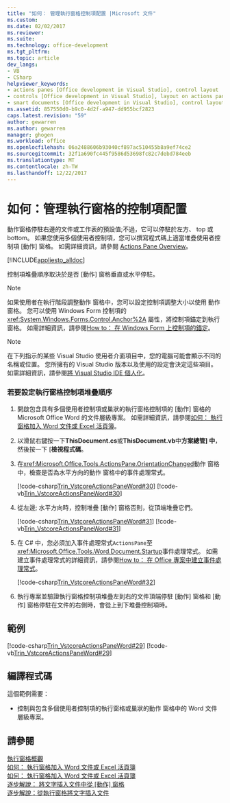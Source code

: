 ```yaml
---
title: "如何： 管理執行窗格控制項配置 |Microsoft 文件"
ms.custom: 
ms.date: 02/02/2017
ms.reviewer: 
ms.suite: 
ms.technology: office-development
ms.tgt_pltfrm: 
ms.topic: article
dev_langs:
- VB
- CSharp
helpviewer_keywords:
- actions panes [Office development in Visual Studio], control layout
- controls [Office development in Visual Studio], layout on actions panes
- smart documents [Office development in Visual Studio], control layout
ms.assetid: 857550d0-b9c0-4d2f-a947-dd955bcf2823
caps.latest.revision: "59"
author: gewarren
ms.author: gewarren
manager: ghogen
ms.workload: office
ms.openlocfilehash: 06a2488606b93040cf897ac510455b8a9ef74ce2
ms.sourcegitcommit: 32f1a690fc445f9586d53698fc82c7debd784eeb
ms.translationtype: MT
ms.contentlocale: zh-TW
ms.lasthandoff: 12/22/2017
---
```

# <a name="how-to-manage-control-layout-on-actions-panes"></a>如何：管理執行窗格的控制項配置
  動作窗格停駐右邊的文件或工作表的預設值;不過，它可以停駐於左方、 top 或 bottom。 如果您使用多個使用者控制項，您可以撰寫程式碼上適當堆疊使用者控制項 [動作] 窗格。 如需詳細資訊，請參閱 [Actions Pane Overview](../vsto/actions-pane-overview.md)。  
  
 [!INCLUDE[appliesto_alldoc](../vsto/includes/appliesto-alldoc-md.md)]  
  
 控制項堆疊順序取決於是否 [動作] 窗格垂直或水平停駐。  
  
> [!NOTE]  
>  如果使用者在執行階段調整動作 窗格中，您可以設定控制項調整大小以使用 動作 窗格。 您可以使用 Windows Form 控制項的 <xref:System.Windows.Forms.Control.Anchor%2A> 屬性，將控制項錨定到執行窗格。 如需詳細資訊，請參閱[How to： 在 Windows Form 上控制項的錨定](/dotnet/framework/winforms/controls/how-to-anchor-controls-on-windows-forms)。  
  
> [!NOTE]  
>  在下列指示的某些 Visual Studio 使用者介面項目中，您的電腦可能會顯示不同的名稱或位置。 您所擁有的 Visual Studio 版本以及使用的設定會決定這些項目。 如需詳細資訊，請參閱[將 Visual Studio IDE 個人化](../ide/personalizing-the-visual-studio-ide.md)。  
  
### <a name="to-set-the-stack-order-of-the-actions-pane-controls"></a>若要設定執行窗格控制項堆疊順序  
  
1.  開啟包含具有多個使用者控制項或巢狀的執行窗格控制項的 [動作] 窗格的 Microsoft Office Word 的文件層級專案。 如需詳細資訊，請參閱[如何： 執行窗格加入 Word 文件或 Excel 活頁簿](../vsto/how-to-add-an-actions-pane-to-word-documents-or-excel-workbooks.md)。  
  
2.  以滑鼠右鍵按一下**ThisDocument.cs**或**ThisDocument.vb**中**方案總管] 中**，然後按一下 [**檢視程式碼**。  
  
3.  在<xref:Microsoft.Office.Tools.ActionsPane.OrientationChanged>動作 窗格中，檢查是否為水平方向的動作 窗格中的事件處理常式。  
  
     [!code-csharp[Trin_VstcoreActionsPaneWord#30](../vsto/codesnippet/CSharp/Trin_VstcoreActionsPaneWordCS/ThisDocument.cs#30)]
     [!code-vb[Trin_VstcoreActionsPaneWord#30](../vsto/codesnippet/VisualBasic/Trin_VstcoreActionsPaneWordVB/ThisDocument.vb#30)]  
  
4.  從左邊; 水平方向時，控制堆疊 [動作] 窗格否則，從頂端堆疊它們。  
  
     [!code-csharp[Trin_VstcoreActionsPaneWord#31](../vsto/codesnippet/CSharp/Trin_VstcoreActionsPaneWordCS/ThisDocument.cs#31)]
     [!code-vb[Trin_VstcoreActionsPaneWord#31](../vsto/codesnippet/VisualBasic/Trin_VstcoreActionsPaneWordVB/ThisDocument.vb#31)]  
  
5.  在 C# 中，您必須加入事件處理常式`ActionsPane`至<xref:Microsoft.Office.Tools.Word.Document.Startup>事件處理常式。 如需建立事件處理常式的詳細資訊，請參閱[How to： 在 Office 專案中建立事件處理常式](../vsto/how-to-create-event-handlers-in-office-projects.md)。  
  
     [!code-csharp[Trin_VstcoreActionsPaneWord#32](../vsto/codesnippet/CSharp/Trin_VstcoreActionsPaneWordCS/ThisDocument.cs#32)]  
  
6.  執行專案並驗證執行窗格控制項堆疊左到右的文件頂端停駐 [動作] 窗格和 [動作] 窗格停駐在文件的右側時，會從上到下堆疊控制項時。  
  
## <a name="example"></a>範例  
 [!code-csharp[Trin_VstcoreActionsPaneWord#29](../vsto/codesnippet/CSharp/Trin_VstcoreActionsPaneWordCS/ThisDocument.cs#29)]
 [!code-vb[Trin_VstcoreActionsPaneWord#29](../vsto/codesnippet/VisualBasic/Trin_VstcoreActionsPaneWordVB/ThisDocument.vb#29)]  
  
## <a name="compiling-the-code"></a>編譯程式碼  
 這個範例需要：  
  
-   控制與包含多個使用者控制項的執行窗格或巢狀的動作 窗格中的 Word 文件層級專案。  
  
## <a name="see-also"></a>請參閱  
 [執行窗格概觀](../vsto/actions-pane-overview.md)   
 [如何： 執行窗格加入 Word 文件或 Excel 活頁簿](../vsto/how-to-add-an-actions-pane-to-word-documents-or-excel-workbooks.md)   
 [如何： 執行窗格加入 Word 文件或 Excel 活頁簿](../vsto/how-to-add-an-actions-pane-to-word-documents-or-excel-workbooks.md)   
 [逐步解說： 將文字插入文件中從 [動作] 窗格](../vsto/walkthrough-inserting-text-into-a-document-from-an-actions-pane.md)   
 [逐步解說：從執行窗格將文字插入文件](../vsto/walkthrough-inserting-text-into-a-document-from-an-actions-pane.md)  
  
  